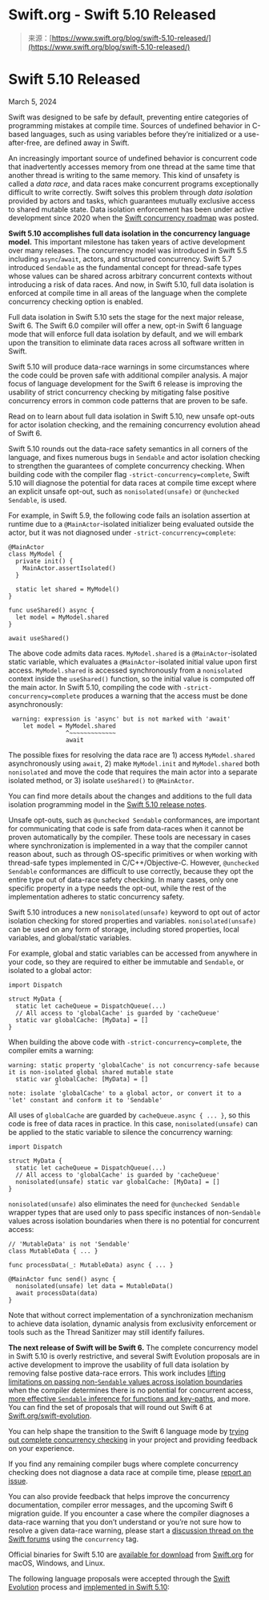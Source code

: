<!--yml
category: 未分类
date: 2024-05-27 14:41:02
-->

# Swift.org - Swift 5.10 Released

> 来源：[https://www.swift.org/blog/swift-5.10-released/](https://www.swift.org/blog/swift-5.10-released/)

# Swift 5.10 Released

March 5, 2024

Swift was designed to be safe by default, preventing entire categories of programming mistakes at compile time. Sources of undefined behavior in C-based languages, such as using variables before they’re initialized or a use-after-free, are defined away in Swift.

An increasingly important source of undefined behavior is concurrent code that inadvertently accesses memory from one thread at the same time that another thread is writing to the same memory. This kind of unsafety is called a *data race*, and data races make concurrent programs exceptionally difficult to write correctly. Swift solves this problem through *data isolation* provided by actors and tasks, which guarantees mutually exclusive access to shared mutable state. Data isolation enforcement has been under active development since 2020 when the [Swift concurrency roadmap](https://forums.swift.org/t/swift-concurrency-roadmap/41611) was posted.

**Swift 5.10 accomplishes full data isolation in the concurrency language model.** This important milestone has taken years of active development over many releases. The concurrency model was introduced in Swift 5.5 including `async`/`await`, actors, and structured concurrency. Swift 5.7 introduced `Sendable` as the fundamental concept for thread-safe types whose values can be shared across arbitrary concurrent contexts without introducing a risk of data races. And now, in Swift 5.10, full data isolation is enforced at compile time in all areas of the language when the complete concurrency checking option is enabled.

Full data isolation in Swift 5.10 sets the stage for the next major release, Swift 6\. The Swift 6.0 compiler will offer a new, opt-in Swift 6 language mode that will enforce full data isolation by default, and we will embark upon the transition to eliminate data races across all software written in Swift.

Swift 5.10 will produce data-race warnings in some circumstances where the code could be proven safe with additional compiler analysis. A major focus of language development for the Swift 6 release is improving the usability of strict concurrency checking by mitigating false positive concurrency errors in common code patterns that are proven to be safe.

Read on to learn about full data isolation in Swift 5.10, new unsafe opt-outs for actor isolation checking, and the remaining concurrency evolution ahead of Swift 6.

Swift 5.10 rounds out the data-race safety semantics in all corners of the language, and fixes numerous bugs in `Sendable` and actor isolation checking to strengthen the guarantees of complete concurrency checking. When building code with the compiler flag `-strict-concurrency=complete`, Swift 5.10 will diagnose the potential for data races at compile time except where an explicit unsafe opt-out, such as `nonisolated(unsafe)` or `@unchecked Sendable`, is used.

For example, in Swift 5.9, the following code fails an isolation assertion at runtime due to a `@MainActor`-isolated initializer being evaluated outside the actor, but it was not diagnosed under `-strict-concurrency=complete`:

```
@MainActor
class MyModel {
  private init() {
    MainActor.assertIsolated()
  }

  static let shared = MyModel()
}

func useShared() async {
  let model = MyModel.shared
}

await useShared() 
```

The above code admits data races. `MyModel.shared` is a `@MainActor`-isolated static variable, which evaluates a `@MainActor`-isolated initial value upon first access. `MyModel.shared` is accessed synchronously from a `nonisolated` context inside the `useShared()` function, so the initial value is computed off the main actor. In Swift 5.10, compiling the code with `-strict-concurrency=complete` produces a warning that the access must be done asynchronously:

```
 warning: expression is 'async' but is not marked with 'await'
    let model = MyModel.shared
                ^~~~~~~~~~~~~~
                await 
```

The possible fixes for resolving the data race are 1) access `MyModel.shared` asynchronously using `await`, 2) make `MyModel.init` and `MyModel.shared` both `nonisolated` and move the code that requires the main actor into a separate isolated method, or 3) isolate `useShared()` to `@MainActor`.

You can find more details about the changes and additions to the full data isolation programming model in the [Swift 5.10 release notes](https://github.com/apple/swift/blob/release/5.10/CHANGELOG.md).

Unsafe opt-outs, such as `@unchecked Sendable` conformances, are important for communicating that code is safe from data-races when it cannot be proven automatically by the compiler. These tools are necessary in cases where synchronization is implemented in a way that the compiler cannot reason about, such as through OS-specific primitives or when working with thread-safe types implemented in C/C++/Objective-C. However, `@unchecked Sendable` conformances are difficult to use correctly, because they opt the entire type out of data-race safety checking. In many cases, only one specific property in a type needs the opt-out, while the rest of the implementation adheres to static concurrency safety.

Swift 5.10 introduces a new `nonisolated(unsafe)` keyword to opt out of actor isolation checking for stored properties and variables. `nonisolated(unsafe)` can be used on any form of storage, including stored properties, local variables, and global/static variables.

For example, global and static variables can be accessed from anywhere in your code, so they are required to either be immutable and `Sendable`, or isolated to a global actor:

```
import Dispatch

struct MyData {
  static let cacheQueue = DispatchQueue(...)
  // All access to 'globalCache' is guarded by 'cacheQueue'
  static var globalCache: [MyData] = []
} 
```

When building the above code with `-strict-concurrency=complete`, the compiler emits a warning:

```
warning: static property 'globalCache' is not concurrency-safe because it is non-isolated global shared mutable state
  static var globalCache: [MyData] = []
             ^
note: isolate 'globalCache' to a global actor, or convert it to a 'let' constant and conform it to 'Sendable' 
```

All uses of `globalCache` are guarded by `cacheQueue.async { ... }`, so this code is free of data races in practice. In this case, `nonisolated(unsafe)` can be applied to the static variable to silence the concurrency warning:

```
import Dispatch

struct MyData {
  static let cacheQueue = DispatchQueue(...)
  // All access to 'globalCache' is guarded by 'cacheQueue'
  nonisolated(unsafe) static var globalCache: [MyData] = []
} 
```

`nonisolated(unsafe)` also eliminates the need for `@unchecked Sendable` wrapper types that are used only to pass specific instances of non-`Sendable` values across isolation boundaries when there is no potential for concurrent access:

```
// 'MutableData' is not 'Sendable'
class MutableData { ... }

func processData(_: MutableData) async { ... }

@MainActor func send() async {
  nonisolated(unsafe) let data = MutableData()
  await processData(data)
} 
```

Note that without correct implementation of a synchronization mechanism to achieve data isolation, dynamic analysis from exclusivity enforcement or tools such as the Thread Sanitizer may still identify failures.

**The next release of Swift will be Swift 6.** The complete concurrency model in Swift 5.10 is overly restrictive, and several Swift Evolution proposals are in active development to improve the usability of full data isolation by removing false postive data-race errors. This work includes [lifting limitations on passing non-`Sendable` values across isolation boundaries](https://github.com/apple/swift-evolution/blob/main/proposals/0414-region-based-isolation.md) when the compiler determines there is no potential for concurrent access, [more effective `Sendable` inference for functions and key-paths](https://github.com/apple/swift-evolution/blob/main/proposals/0418-inferring-sendable-for-methods.md), and more. You can find the set of proposals that will round out Swift 6 at [Swift.org/swift-evolution](https://www.swift.org/swift-evolution/#?version=6.0).

You can help shape the transition to the Swift 6 language mode by [trying out complete concurrency checking](/documentation/concurrency/) in your project and providing feedback on your experience.

If you find any remaining compiler bugs where complete concurrency checking does not diagnose a data race at compile time, please [report an issue](https://github.com/apple/swift/issues/new/choose).

You can also provide feedback that helps improve the concurrency documentation, compiler error messages, and the upcoming Swift 6 migration guide. If you encounter a case where the compiler diagnoses a data-race warning that you don’t understand or you’re not sure how to resolve a given data-race warning, please start a [discussion thread on the Swift forums](https://forums.swift.org/tags/c/swift-users/15/concurrency) using the `concurrency` tag.

Official binaries for Swift 5.10 are [available for download](https://swift.org/download/) from [Swift.org](http://swift.org/) for macOS, Windows, and Linux.

The following language proposals were accepted through the [Swift Evolution](https://github.com/apple/swift-evolution) process and [implemented in Swift 5.10](https://www.swift.org/swift-evolution/#?version=5.10):